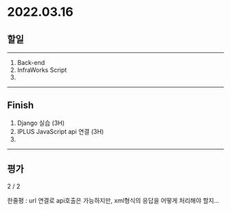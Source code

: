 # 2022.03.16

## 할일

------

1. Back-end
2. InfraWorks Script
3. 





------

## Finish

1. Django 실습 (3H)
2. IPLUS JavaScript api 연결 (3H)
3. 

------

## 평가

2 / 2

한줄평 : url 연결로 api호출은 가능하지만, xml형식의 응답을 어떻게 처리해야 할지...